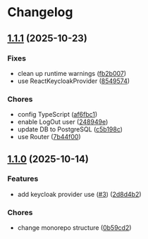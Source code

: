 # Changelog

## [1.1.1](https://github.com/ramadantu/budget-app/compare/web-v1.1.0...web-v1.1.1) (2025-10-23)


### Fixes

* clean up runtime warnings ([fb2b007](https://github.com/ramadantu/budget-app/commit/fb2b007212d32d9ff16bf2968a28ed35b00f63ae))
* use ReactKeycloakProvider ([8549574](https://github.com/ramadantu/budget-app/commit/85495747379ecb5119a34fb9cff3c55a831fb2ed))


### Chores

* config TypeScript ([af6fbc1](https://github.com/ramadantu/budget-app/commit/af6fbc10b5e0d1383b989c74e4e8832fdb57c60e))
* enable LogOut user ([248949e](https://github.com/ramadantu/budget-app/commit/248949e516031979d54e97db21d0039ffd5115a2))
* update DB to PostgreSQL ([c5b198c](https://github.com/ramadantu/budget-app/commit/c5b198cc776d5c693118c4ad5fa20d51f02c0e6e))
* use Router ([7b44f00](https://github.com/ramadantu/budget-app/commit/7b44f00c887c5b62e2da99e55a309d484bf278cc))

## [1.1.0](https://github.com/ramadantu/budget-app/compare/web-v1.0.0...web-v1.1.0) (2025-10-14)


### Features

* add keycloak provider use ([#3](https://github.com/ramadantu/budget-app/issues/3)) ([2d8d4b2](https://github.com/ramadantu/budget-app/commit/2d8d4b2b0dcba23e7e4a82479e4e5a8ab1a1e02b))


### Chores

* change monorepo structure ([0b59cd2](https://github.com/ramadantu/budget-app/commit/0b59cd27d4ae79adca1a2217bc5c6a852ba605d2))
